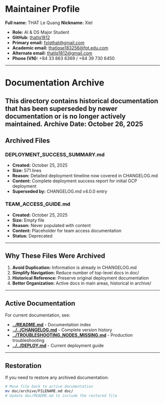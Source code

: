 # Maintainer Profile
**Full name:** THAT Le Quang 
**Nickname:** Xiel
- **Role:** AI & DS Major Student
- **GitHub:** [thatlq1812](https://github.com/thatlq1812)
- **Primary email:** fxlqthat@gmail.com
- **Academic email:** thatlqse183256@fpt.edu.com
- **Alternate email:** thatlq1812@gmail.com
- **Phone (VN):** +84 33 863 6369 / +84 39 730 6450
---
# Documentation Archive
This directory contains historical documentation that has been superseded by newer documentation or is no longer actively maintained.
**Archive Date:** October 26, 2025
---
## Archived Files
### DEPLOYMENT_SUCCESS_SUMMARY.md
- **Created:** October 25, 2025
- **Size:** 571 lines
- **Reason:** Detailed deployment timeline now covered in CHANGELOG.md
- **Content:** Complete deployment success report for initial GCP deployment
- **Superseded by:** CHANGELOG.md v4.0.0 entry
### TEAM_ACCESS_GUIDE.md
- **Created:** October 25, 2025
- **Size:** Empty file
- **Reason:** Never populated with content
- **Content:** Placeholder for team access documentation
- **Status:** Deprecated
---
## Why These Files Were Archived
1. **Avoid Duplication:** Information is already in CHANGELOG.md
2. **Simplify Navigation:** Reduce number of top-level docs in doc/
3. **Historical Reference:** Preserve original deployment documentation
4. **Better Organization:** Active docs in main areas, historical in archive/
---
## Active Documentation
For current documentation, see:
- **[../README.md](../README.md)** - Documentation index
- **[../../CHANGELOG.md](../../CHANGELOG.md)** - Complete version history
- **[../TROUBLESHOOTING_NODES_MISSING.md](../TROUBLESHOOTING_NODES_MISSING.md)** - Production troubleshooting
- **[../../DEPLOY.md](../../DEPLOY.md)** - Current deployment guide
---
## Restoration
If you need to restore any archived documentation:
```bash
# Move file back to active documentation
mv doc/archive/FILENAME.md doc/
# Update doc/README.md to include the restored file
```
